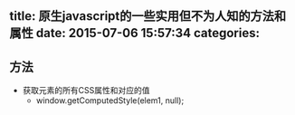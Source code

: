 title: 原生javascript的一些实用但不为人知的方法和属性
date: 2015-07-06 15:57:34
categories:
---
## 方法
* 获取元素的所有CSS属性和对应的值
  - window.getComputedStyle(elem1, null);
